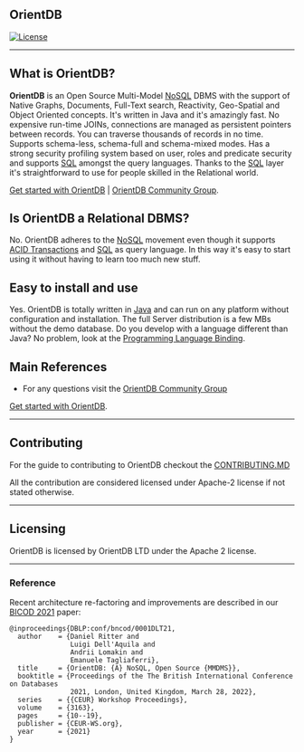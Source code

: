 ## OrientDB

[![License](https://img.shields.io/badge/License-Apache%202.0-blue.svg)](https://opensource.org/licenses/Apache-2.0)

------

## What is OrientDB?

**OrientDB** is an Open Source Multi-Model [NoSQL](http://en.wikipedia.org/wiki/NoSQL) DBMS with the support of Native Graphs, 
Documents, Full-Text search, Reactivity, Geo-Spatial and Object Oriented concepts. 
It's written in Java and it's amazingly fast. 
No expensive run-time JOINs, connections are managed as persistent pointers between records. 
You can traverse thousands of records in no time. Supports schema-less, schema-full and schema-mixed modes.
Has a strong security profiling system based on user, roles and predicate security and 
supports [SQL](https://orientdb.org/docs/3.1.x/sql/) amongst the query languages. Thanks to the [SQL](https://orientdb.org/docs/3.1.x/sql/) layer 
it's straightforward to use for people skilled in the Relational world.

[Get started with OrientDB](http://orientdb.org/docs/3.2.x/gettingstarted/) | [OrientDB Community Group](https://github.com/laa/orientdb/discussions).

## Is OrientDB a Relational DBMS?

No. OrientDB adheres to the [NoSQL](http://en.wikipedia.org/wiki/NoSQL) movement even though it supports [ACID Transactions](https://orientdb.org/docs/3.2.x/internals/Transactions.html) 
and [SQL](https://orientdb.org/docs/3.2.x/sql/) as query language. 
In this way it's easy to start using it without having to learn too much new stuff. 

## Easy to install and use

Yes. OrientDB is totally written in [Java](http://en.wikipedia.org/wiki/Java_%28programming_language%29) and can run on any platform without configuration and installation.
The full Server distribution is a few MBs without the demo database. Do you develop with a language different than Java? 
No problem, look at the [Programming Language Binding](http://orientdb.org/docs/3.1.x/apis-and-drivers/).


## Main References
- For any questions visit the [OrientDB Community Group](https://github.com/laa/orientdb/discussions)

[Get started with OrientDB](http://orientdb.org/docs/3.2.x/gettingstarted/).

--------
## Contributing

For the guide to contributing to OrientDB checkout the [CONTRIBUTING.MD](https://github.com/orientechnologies/orientdb/blob/develop/CONTRIBUTING.md)

All the contribution are considered licensed under Apache-2 license if not stated otherwise.

--------

## Licensing
OrientDB is licensed by OrientDB LTD under the Apache 2 license. 

--------


### Reference

Recent architecture re-factoring and improvements are described in our [BICOD 2021](http://ceur-ws.org/Vol-3163/BICOD21_paper_3.pdf) paper:

```
@inproceedings{DBLP:conf/bncod/0001DLT21,
  author    = {Daniel Ritter and
               Luigi Dell'Aquila and
               Andrii Lomakin and
               Emanuele Tagliaferri},
  title     = {OrientDB: {A} NoSQL, Open Source {MMDMS}},
  booktitle = {Proceedings of the The British International Conference on Databases
               2021, London, United Kingdom, March 28, 2022},
  series    = {{CEUR} Workshop Proceedings},
  volume    = {3163},
  pages     = {10--19},
  publisher = {CEUR-WS.org},
  year      = {2021}
}
```

